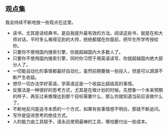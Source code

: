 ## 观点集

我会持续不断地放一些观点在这里。

-   读书，尤其是读经典书，是自我提升最有效的方法。阅读这些书，就是在和大师对话，平时多么难得见到的大师，统统都摆在你面前，把毕生所学传授给你。
-   只要你不使用国内搜索引擎，你就超越国内大多数人了。
-   只要你不使用国内搜索引擎，同时你习惯于用英语读写，你就超越国内绝大部分人了。
-   一切能自动化的事情都最好自动化，虽然前期要做一些投入，但是可以源源不断产生收益。
-   想尽一切办法学好英语，学英语这是一个收益比超级高的事情。
-   反推法是一种很好的思考方式，尤其是在做计划的时候。先想象一个未来预期的样子，再反过来推理达到那个目标需要什么，那么你就知道当前应该做什么了。
-   不断地反问是追寻本质的一个方式，如果有些事情想不明白，那就不断追问。
-   写作是促进思考的绝佳方式。
-   人的能力由工具赋予，请永远使用最棒的工具，哪怕要付出一些成本。
